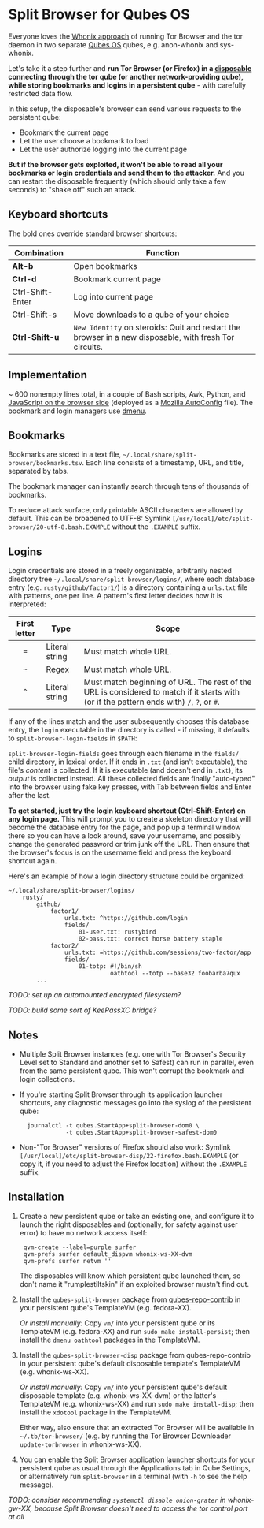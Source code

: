 # Split Browser for Qubes OS

Everyone loves the [Whonix approach](https://www.whonix.org/wiki/Qubes) of running Tor Browser and the tor daemon in two separate [Qubes OS](https://www.qubes-os.org/) qubes, e.g. anon-whonix and sys-whonix.

Let's take it a step further and **run Tor Browser (or Firefox) in a [disposable](https://www.qubes-os.org/doc/how-to-use-disposables/) connecting through the tor qube (or another network-providing qube), while storing bookmarks and logins in a persistent qube** - with carefully restricted data flow.

In this setup, the disposable's browser can send various requests to the persistent qube:

- Bookmark the current page
- Let the user choose a bookmark to load
- Let the user authorize logging into the current page

**But if the browser gets exploited, it won't be able to read all your bookmarks or login credentials and send them to the attacker.** And you can restart the disposable frequently (which should only take a few seconds) to "shake off" such an attack.


## Keyboard shortcuts

The bold ones override standard browser shortcuts:

Combination      | Function
-----------------|--------------------------------------------------------------
**Alt-b**        | Open bookmarks
**Ctrl-d**       | Bookmark current page
Ctrl-Shift-Enter | Log into current page
Ctrl-Shift-s     | Move downloads to a qube of your choice
**Ctrl-Shift-u** | `New Identity` on steroids: Quit and restart the browser in a new disposable, with fresh Tor circuits.


## Implementation

~ 600 nonempty lines total, in a couple of Bash scripts, Awk, Python, and [JavaScript on the browser side](vm/qubes-split-browser-disp/usr/share/split-browser-disp/firefox/sb.js) (deployed as a [Mozilla AutoConfig](https://support.mozilla.org/en-US/kb/customizing-firefox-using-autoconfig) file). The bookmark and login managers use [dmenu](https://tools.suckless.org/dmenu/).


## Bookmarks

Bookmarks are stored in a text file, `~/.local/share/split-browser/bookmarks.tsv`. Each line consists of a timestamp, URL, and title, separated by tabs.

The bookmark manager can instantly search through tens of thousands of bookmarks.

To reduce attack surface, only printable ASCII characters are allowed by default. This can be broadened to UTF-8: Symlink `[/usr/local]/etc/split-browser/20-utf-8.bash.EXAMPLE` without the `.EXAMPLE` suffix.


## Logins

Login credentials are stored in a freely organizable, arbitrarily nested directory tree `~/.local/share/split-browser/logins/`, where each database entry (e.g. `rusty/github/factor1/`) is a directory containing a `urls.txt` file with patterns, one per line. A pattern's first letter decides how it is interpreted:

First letter | Type           | Scope
:-----------:|----------------|-------------------------------------------------
`=`          | Literal string | Must match whole URL.
`~`          | Regex          | Must match whole URL.
`^`          | Literal string | Must match beginning of URL. The rest of the URL is considered to match if it starts with (or if the pattern ends with) `/`, `?`, or `#`.

If any of the lines match and the user subsequently chooses this database entry, the `login` executable in the directory is called - if missing, it defaults to `split-browser-login-fields` in `$PATH`:

`split-browser-login-fields` goes through each filename in the `fields/` child directory, in lexical order. If it ends in `.txt` (and isn't executable), the file's _content_ is collected. If it is executable (and doesn't end in `.txt`), its _output_ is collected instead. All these collected fields are finally "auto-typed" into the browser using fake key presses, with Tab between fields and Enter after the last.

**To get started, just try the login keyboard shortcut (Ctrl-Shift-Enter) on any login page.** This will prompt you to create a skeleton directory that will become the database entry for the page, and pop up a terminal window there so you can have a look around, save your username, and possibly change the generated password or trim junk off the URL. Then ensure that the browser's focus is on the username field and press the keyboard shortcut again.

Here's an example of how a login directory structure could be organized:

    ~/.local/share/split-browser/logins/
        rusty/
            github/
                factor1/
                    urls.txt: ^https://github.com/login
                    fields/
                        01-user.txt: rustybird
                        02-pass.txt: correct horse battery staple
                factor2/
                    urls.txt: =https://github.com/sessions/two-factor/app
                    fields/
                        01-totp: #!/bin/sh
                                 oathtool --totp --base32 foobarba7qux
            ...

_TODO: set up an automounted encrypted filesystem?_

_TODO: build some sort of KeePassXC bridge?_


## Notes

- Multiple Split Browser instances (e.g. one with Tor Browser's Security Level set to Standard and another set to Safest) can run in parallel, even from the same persistent qube. This won't corrupt the bookmark and login collections.

- If you're starting Split Browser through its application launcher shortcuts, any diagnostic messages go into the syslog of the persistent qube:

        journalctl -t qubes.StartApp+split-browser-dom0 \
                   -t qubes.StartApp+split-browser-safest-dom0

- Non-"Tor Browser" versions of Firefox should also work: Symlink `[/usr/local]/etc/split-browser-disp/22-firefox.bash.EXAMPLE` (or copy it, if you need to adjust the Firefox location) without the `.EXAMPLE` suffix.


## Installation

1. Create a new persistent qube or take an existing one, and configure it to launch the right disposables and (optionally, for safety against user error) to have no network access itself:

        qvm-create --label=purple surfer
        qvm-prefs surfer default_dispvm whonix-ws-XX-dvm
        qvm-prefs surfer netvm ''

   The disposables will know which persistent qube launched them, so don't name it "rumplestiltskin" if an exploited browser mustn't find out.

2. Install the `qubes-split-browser` package from [qubes-repo-contrib](https://www.qubes-os.org/doc/installing-contributed-packages/) in your persistent qube's TemplateVM (e.g. fedora-XX).

   _Or install manually:_ Copy `vm/` into your persistent qube or its TemplateVM (e.g. fedora-XX) and run `sudo make install-persist`; then install the `dmenu oathtool` packages in the TemplateVM.

3. Install the `qubes-split-browser-disp` package from qubes-repo-contrib in your persistent qube's default disposable template's TemplateVM (e.g. whonix-ws-XX).

   _Or install manually:_ Copy `vm/` into your persistent qube's default disposable template (e.g. whonix-ws-XX-dvm) or the latter's TemplateVM (e.g. whonix-ws-XX) and run `sudo make install-disp`; then install the `xdotool` package in the TemplateVM.

   Either way, also ensure that an extracted Tor Browser will be available in `~/.tb/tor-browser/` (e.g. by running the Tor Browser Downloader `update-torbrowser` in whonix-ws-XX).

4. You can enable the Split Browser application launcher shortcuts for your persistent qube as usual through the Applications tab in Qube Settings, or alternatively run `split-browser` in a terminal (with `-h` to see the help message).

_TODO: consider recommending `systemctl disable onion-grater` in whonix-gw-XX, because Split Browser doesn't need to access the tor control port at all_
